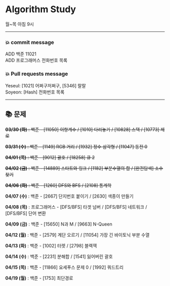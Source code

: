 # Algorithm Study
월~목 아침 9시

***

### 💥 commit message
	
ADD 백준 11021   
ADD 프로그래머스 전화번호 목록   


### 💥 Pull requests message
	
Yeseul: [1021] 어쩌구저쩌구, [5346] 랄랄   
Soyeon: [Hash] 전화번호 목록   
	
***

## 📚 문제

~~**03/30 (화)** : 백준 - [11050] 이항계수 / [1010] 다리놓기 / [10828] 스택 / [10773] 제로~~

~~**03/31 (수)** : 백준 - [1149] RGB 거리 / [1932] 정수 삼각형 / [11047] 동전 0~~

~~**04/01 (목)** : 백준 - [9012] 괄호 / [18258] 큐 2~~

~~**04/02 (금)** : 백준 - [14889] 스타트와 링크 / [1182] 부분수열의 합 / [완전탐색] 소수 찾기~~

~~**04/06 (화)** : 백준 - [1260] DFS와 BFS / [2108] 통계학~~

**04/07 (수)** : 백준 - [2667] 단지번호 붙이기 / [2630] 색종이 만들기

**04/08 (목)** : 프로그래머스 - [DFS/BFS] 타겟 넘버 / [DFS/BFS] 네트워크 / [DFS/BFS] 단어 변환

**04/09 (금)** : 백준 - [15650] N과 M / [9663] N-Queen

**04/12 (월)** : 백준 - [2579] 계단 오르기 / [11054] 가장 긴 바이토닉 부분 수열

**04/13 (화)** : 백준 - [1002] 터렛 / [2798] 블랙잭

**04/14 (수)** : 백준 - [2231] 분해합 / [1541] 잃어버린 괄호

**04/15 (목)** : 백준 - [11866] 요세푸스 문제 0 / [1992] 쿼드트리

**04/19 (월)** : 백준 - [1753] 최단경로


